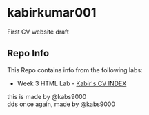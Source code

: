# kabirkumar001
First CV website draft

<h2> Repo Info</h2>

This Repo contains info from the following labs:

* Week 3 HTML Lab - <a href="folder1/index.html">Kabir's CV INDEX</a>


this is made by @kabs9000
<br>
dds
once again, made by @kabs9000
